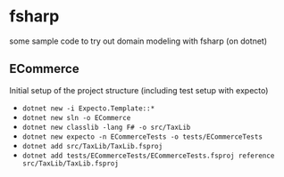 # fsharp

some sample code to try out domain modeling with fsharp (on dotnet)

## ECommerce

Initial setup of the project structure (including test setup with expecto)

  * `dotnet new -i Expecto.Template::*`
  * `dotnet new sln -o ECommerce`
  * `dotnet new classlib -lang F# -o src/TaxLib`
  * `dotnet new expecto -n ECommerceTests -o tests/ECommerceTests`
  * `dotnet add src/TaxLib/TaxLib.fsproj`
  * `dotnet add tests/ECommerceTests/ECommerceTests.fsproj reference src/TaxLib/TaxLib.fsproj`
